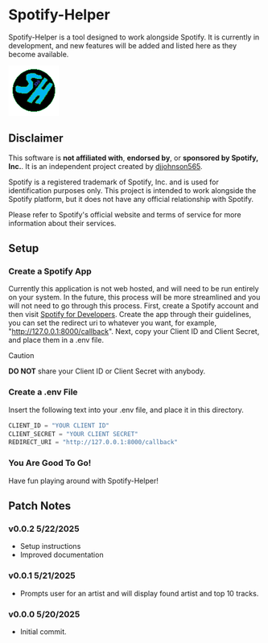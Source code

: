 # Spotify-Helper

Spotify-Helper is a tool designed to work alongside Spotify. It is currently in development, and new features will be added and listed here as they become available.

![alt text](./images/logo.png "Spotify-Helper")

## Disclaimer

This software is **not affiliated with**, **endorsed by**, or **sponsored by Spotify, Inc.**. It is an independent project created by [djjohnson565](https://github.com/djjohnson565).  

Spotify is a registered trademark of Spotify, Inc. and is used for identification purposes only. This project is intended to work alongside the Spotify platform, but it does not have any official relationship with Spotify.  

Please refer to Spotify's official website and terms of service for more information about their services.

## Setup

### Create a Spotify App
Currently this application is not web hosted, and will need to be run entirely on your system. In the future, this process will be more streamlined and you will not need to go through this process. First, create a Spotify account and then visit [Spotify for Developers](https://developer.spotify.com/). Create the app through their guidelines, you can set the redirect uri to whatever you want, for example, "http://127.0.0.1:8000/callback". Next, copy your Client ID and Client Secret, and place them in a .env file.
> [!CAUTION]
> **DO NOT** share your Client ID or Client Secret with anybody.

### Create a .env File
Insert the following text into your .env file, and place it in this directory.
```python
CLIENT_ID = "YOUR CLIENT ID"
CLIENT_SECRET = "YOUR CLIENT SECRET"
REDIRECT_URI = "http://127.0.0.1:8000/callback"
```

### You Are Good To Go!
Have fun playing around with Spotify-Helper!

## Patch Notes

### v0.0.2 5/22/2025

- Setup instructions
- Improved documentation

### v0.0.1 5/21/2025

- Prompts user for an artist and will display found artist and top 10 tracks.

### v0.0.0 5/20/2025

- Initial commit.